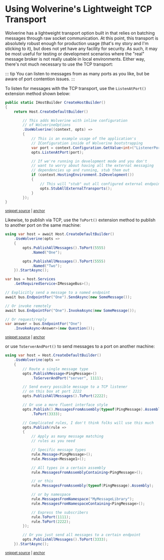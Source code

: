 # Using Wolverine's Lightweight TCP Transport

Wolverine has a lightweight transport option built in that relies on batching messages through raw socket communication.
At this point, this transport is absolutely robust enough for production usage (that's my story and I'm sticking to it),
but does not yet have any facility for security. As such, it may be most useful for testing or development scenarios where the "real"
message broker is not really usable in local environments. Either way, there's not much necessary to use the TCP
transport:

::: tip
You can listen to messages from as many ports as you like, but be aware of port contention issues.
:::

To listen for messages with the TCP transport, use the `ListenAtPort()` extension method shown below:

<!-- snippet: sample_UseWolverineWithInlineOptionsConfigurationAndHosting -->
<a id='snippet-sample_usewolverinewithinlineoptionsconfigurationandhosting'></a>
```cs
public static IHostBuilder CreateHostBuilder()
{
    return Host.CreateDefaultBuilder()

        // This adds Wolverine with inline configuration
        // of WolverineOptions
        .UseWolverine((context, opts) =>
        {
            // This is an example usage of the application's
            // IConfiguration inside of Wolverine bootstrapping
            var port = context.Configuration.GetValue<int>("ListenerPort");
            opts.ListenAtPort(port);

            // If we're running in development mode and you don't
            // want to worry about having all the external messaging
            // dependencies up and running, stub them out
            if (context.HostingEnvironment.IsDevelopment())
            {
                // This will "stub" out all configured external endpoints
                opts.StubAllExternalTransports();
            }
        });
}
```
<sup><a href='https://github.com/JasperFx/wolverine/blob/main/src/Samples/DocumentationSamples/CustomWolverineOptions.cs#L30-L56' title='Snippet source file'>snippet source</a> | <a href='#snippet-sample_usewolverinewithinlineoptionsconfigurationandhosting' title='Start of snippet'>anchor</a></sup>
<!-- endSnippet -->

Likewise, to publish via TCP, use the `ToPort()` extension method to publish to another port on the same
machine:

<!-- snippet: sample_sending_to_endpoint_by_name -->
<a id='snippet-sample_sending_to_endpoint_by_name'></a>
```cs
using var host = await Host.CreateDefaultBuilder()
    .UseWolverine(opts =>
    {
        opts.PublishAllMessages().ToPort(5555)
            .Named("One");

        opts.PublishAllMessages().ToPort(5555)
            .Named("Two");
    }).StartAsync();

var bus = host.Services
    .GetRequiredService<IMessageBus>();

// Explicitly send a message to a named endpoint
await bus.EndpointFor("One").SendAsync(new SomeMessage());

// Or invoke remotely
await bus.EndpointFor("One").InvokeAsync(new SomeMessage());

// Or request/reply
var answer = bus.EndpointFor("One")
    .InvokeAsync<Answer>(new Question());
```
<sup><a href='https://github.com/JasperFx/wolverine/blob/main/src/Samples/DocumentationSamples/PublishingSamples.cs#L57-L82' title='Snippet source file'>snippet source</a> | <a href='#snippet-sample_sending_to_endpoint_by_name' title='Start of snippet'>anchor</a></sup>
<!-- endSnippet -->

or use `ToServerAndPort()` to send messages to a port on another machine:

<!-- snippet: sample_StaticPublishingRules -->
<a id='snippet-sample_staticpublishingrules'></a>
```cs
using var host = Host.CreateDefaultBuilder()
    .UseWolverine(opts =>
    {
        // Route a single message type
        opts.PublishMessage<PingMessage>()
            .ToServerAndPort("server", 1111);

        // Send every possible message to a TCP listener
        // on this box at port 2222
        opts.PublishAllMessages().ToPort(2222);

        // Or use a more fluent interface style
        opts.Publish().MessagesFromAssembly(typeof(PingMessage).Assembly)
            .ToPort(3333);

        // Complicated rules, I don't think folks will use this much
        opts.Publish(rule =>
        {
            // Apply as many message matching
            // rules as you need

            // Specific message types
            rule.Message<PingMessage>();
            rule.Message<Message1>();

            // All types in a certain assembly
            rule.MessagesFromAssemblyContaining<PingMessage>();

            // or this
            rule.MessagesFromAssembly(typeof(PingMessage).Assembly);

            // or by namespace
            rule.MessagesFromNamespace("MyMessageLibrary");
            rule.MessagesFromNamespaceContaining<PingMessage>();

            // Express the subscribers
            rule.ToPort(1111);
            rule.ToPort(2222);
        });

        // Or you just send all messages to a certain endpoint
        opts.PublishAllMessages().ToPort(3333);
    }).StartAsync();
```
<sup><a href='https://github.com/JasperFx/wolverine/blob/main/src/Samples/DocumentationSamples/StaticPublishingRule.cs#L13-L59' title='Snippet source file'>snippet source</a> | <a href='#snippet-sample_staticpublishingrules' title='Start of snippet'>anchor</a></sup>
<!-- endSnippet -->



